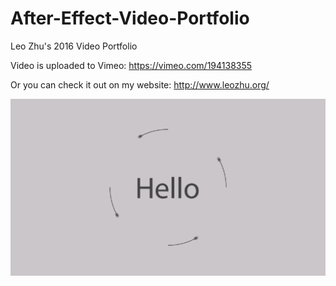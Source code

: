# After-Effect-Video-Portfolio
Leo Zhu's 2016 Video Portfolio

Video is uploaded to Vimeo: https://vimeo.com/194138355

Or you can check it out on my website: http://www.leozhu.org/

<a href="https://vimeo.com/194138355" target="_blank">![Alt text](/video-portfolio-preview.png?raw=true "Optional Title")</a>
